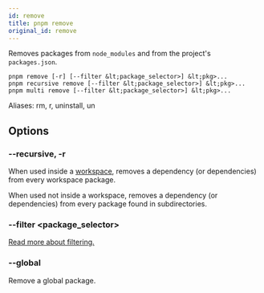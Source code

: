 ```yaml
---
id: remove
title: pnpm remove
original_id: remove
---
```


Removes packages from `node_modules` and from the project's `packages.json`.

```text
pnpm remove [-r] [--filter &lt;package_selector>] &lt;pkg>...
pnpm recursive remove [--filter &lt;package_selector>] &lt;pkg>...
pnpm multi remove [--filter &lt;package_selector>] &lt;pkg>...
```

Aliases: rm, r, uninstall, un

## Options

### --recursive, -r

When used inside a [workspace](../workspaces), removes a dependency (or dependencies)
from every workspace package.

When used not inside a workspace, removes a dependency (or dependencies)
from every package found in subdirectories.

### --filter &lt;package_selector>

[Read more about filtering.](../filtering)

### --global

Remove a global package.
